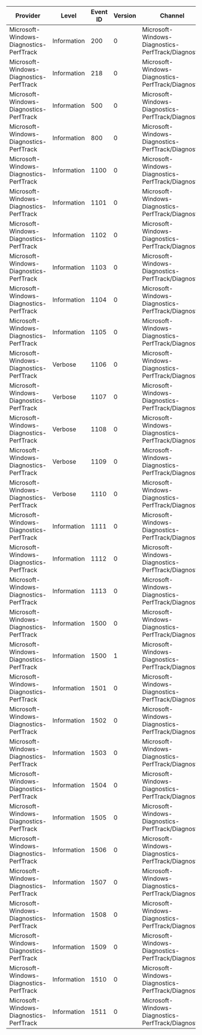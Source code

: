 Provider                                 |  Level        |  Event ID  |  Version  |  Channel                                             |  Task                                          |  Opcode  |  Keyword           |  Message
-----------------------------------------|---------------|------------|-----------|------------------------------------------------------|------------------------------------------------|----------|--------------------|---------
Microsoft-Windows-Diagnostics-PerfTrack  |  Information  |  200       |  0        |  Microsoft-Windows-Diagnostics-PerfTrack/Diagnostic  |  PerfPipe_TraceCapture_StartEnd                |          |  PerfTrack Status  |
Microsoft-Windows-Diagnostics-PerfTrack  |  Information  |  218       |  0        |  Microsoft-Windows-Diagnostics-PerfTrack/Diagnostic  |  PerfPipe_TraceCapture_Trigger                 |          |  PerfTrack Status  |
Microsoft-Windows-Diagnostics-PerfTrack  |  Information  |  500       |  0        |  Microsoft-Windows-Diagnostics-PerfTrack/Diagnostic  |  SqmLogger_AddToScenarioStream                 |          |  SQM Status        |
Microsoft-Windows-Diagnostics-PerfTrack  |  Information  |  800       |  0        |  Microsoft-Windows-Diagnostics-PerfTrack/Diagnostic  |  ConfigCriteria_Result                         |          |  PerfTrack Status  |
Microsoft-Windows-Diagnostics-PerfTrack  |  Information  |  1100      |  0        |  Microsoft-Windows-Diagnostics-PerfTrack/Diagnostic  |  IdleDetection_PostBoot                        |  Start   |                    |
Microsoft-Windows-Diagnostics-PerfTrack  |  Information  |  1101      |  0        |  Microsoft-Windows-Diagnostics-PerfTrack/Diagnostic  |  IdleDetection_PostResumeFromSleep             |  Start   |                    |
Microsoft-Windows-Diagnostics-PerfTrack  |  Information  |  1102      |  0        |  Microsoft-Windows-Diagnostics-PerfTrack/Diagnostic  |  IdleDetection_PostResumeFromHibernate         |  Start   |                    |
Microsoft-Windows-Diagnostics-PerfTrack  |  Information  |  1103      |  0        |  Microsoft-Windows-Diagnostics-PerfTrack/Diagnostic  |  IdleDetection_Stop                            |  Stop    |                    |
Microsoft-Windows-Diagnostics-PerfTrack  |  Information  |  1104      |  0        |  Microsoft-Windows-Diagnostics-PerfTrack/Diagnostic  |  IdleDetection_Cancel                          |  Stop    |                    |
Microsoft-Windows-Diagnostics-PerfTrack  |  Information  |  1105      |  0        |  Microsoft-Windows-Diagnostics-PerfTrack/Diagnostic  |  IdleDetection_Parameters                      |          |  PerfTrack Status  |
Microsoft-Windows-Diagnostics-PerfTrack  |  Verbose      |  1106      |  0        |  Microsoft-Windows-Diagnostics-PerfTrack/Diagnostic  |  IdleDetection_Sample                          |          |  PerfTrack Status  |
Microsoft-Windows-Diagnostics-PerfTrack  |  Verbose      |  1107      |  0        |  Microsoft-Windows-Diagnostics-PerfTrack/Diagnostic  |  IdleDetection_Sample_Error                    |          |  PerfTrack Status  |
Microsoft-Windows-Diagnostics-PerfTrack  |  Verbose      |  1108      |  0        |  Microsoft-Windows-Diagnostics-PerfTrack/Diagnostic  |  IdleDetection_SliceSummary                    |          |  PerfTrack Status  |
Microsoft-Windows-Diagnostics-PerfTrack  |  Verbose      |  1109      |  0        |  Microsoft-Windows-Diagnostics-PerfTrack/Diagnostic  |  IdleDetection_Disk_OpenedDisk                 |          |  PerfTrack Status  |
Microsoft-Windows-Diagnostics-PerfTrack  |  Verbose      |  1110      |  0        |  Microsoft-Windows-Diagnostics-PerfTrack/Diagnostic  |  IdleDetection_Status_Info                     |          |  PerfTrack Status  |
Microsoft-Windows-Diagnostics-PerfTrack  |  Information  |  1111      |  0        |  Microsoft-Windows-Diagnostics-PerfTrack/Diagnostic  |  IdleDetection_PostResumeFromHybridboot        |  Start   |                    |
Microsoft-Windows-Diagnostics-PerfTrack  |  Information  |  1112      |  0        |  Microsoft-Windows-Diagnostics-PerfTrack/Diagnostic  |  IdleDetection_PostResumeFromConnectedStandby  |  Start   |                    |
Microsoft-Windows-Diagnostics-PerfTrack  |  Information  |  1113      |  0        |  Microsoft-Windows-Diagnostics-PerfTrack/Diagnostic  |  IdleDetection_MeasureStop                     |  Stop    |                    |
Microsoft-Windows-Diagnostics-PerfTrack  |  Information  |  1500      |  0        |  Microsoft-Windows-Diagnostics-PerfTrack/Diagnostic  |  MainPath_HybridBoot                           |          |                    |
Microsoft-Windows-Diagnostics-PerfTrack  |  Information  |  1500      |  1        |  Microsoft-Windows-Diagnostics-PerfTrack/Diagnostic  |  MainPath_HybridBoot                           |          |                    |
Microsoft-Windows-Diagnostics-PerfTrack  |  Information  |  1501      |  0        |  Microsoft-Windows-Diagnostics-PerfTrack/Diagnostic  |  PerfTrack_moStart                             |  Start   |                    |
Microsoft-Windows-Diagnostics-PerfTrack  |  Information  |  1502      |  0        |  Microsoft-Windows-Diagnostics-PerfTrack/Diagnostic  |  PerfTrack_moStop_metadata                     |  Stop    |                    |
Microsoft-Windows-Diagnostics-PerfTrack  |  Information  |  1503      |  0        |  Microsoft-Windows-Diagnostics-PerfTrack/Diagnostic  |  PerfTrack_moStop                              |  Stop    |                    |
Microsoft-Windows-Diagnostics-PerfTrack  |  Information  |  1504      |  0        |  Microsoft-Windows-Diagnostics-PerfTrack/Diagnostic  |  PerfTrack_moTrigger_metadata                  |          |                    |
Microsoft-Windows-Diagnostics-PerfTrack  |  Information  |  1505      |  0        |  Microsoft-Windows-Diagnostics-PerfTrack/Diagnostic  |  PerfTrack_moTrigger                           |          |                    |
Microsoft-Windows-Diagnostics-PerfTrack  |  Information  |  1506      |  0        |  Microsoft-Windows-Diagnostics-PerfTrack/Diagnostic  |  PerfTrack_moStop_launchVisibleComplete        |  Stop    |                    |
Microsoft-Windows-Diagnostics-PerfTrack  |  Information  |  1507      |  0        |  Microsoft-Windows-Diagnostics-PerfTrack/Diagnostic  |  PerfTrack_moStop_launchResponsive             |  Stop    |                    |
Microsoft-Windows-Diagnostics-PerfTrack  |  Information  |  1508      |  0        |  Microsoft-Windows-Diagnostics-PerfTrack/Diagnostic  |  PerfTrack_moStop_resumeVisibleComplete        |  Stop    |                    |
Microsoft-Windows-Diagnostics-PerfTrack  |  Information  |  1509      |  0        |  Microsoft-Windows-Diagnostics-PerfTrack/Diagnostic  |  PerfTrack_moStop_resumeResponsive             |  Stop    |                    |
Microsoft-Windows-Diagnostics-PerfTrack  |  Information  |  1510      |  0        |  Microsoft-Windows-Diagnostics-PerfTrack/Diagnostic  |  PerfTrack_moStop_resizeVisibleComplete        |  Stop    |                    |
Microsoft-Windows-Diagnostics-PerfTrack  |  Information  |  1511      |  0        |  Microsoft-Windows-Diagnostics-PerfTrack/Diagnostic  |  PerfTrack_moStop_resizeResponsive             |  Stop    |                    |